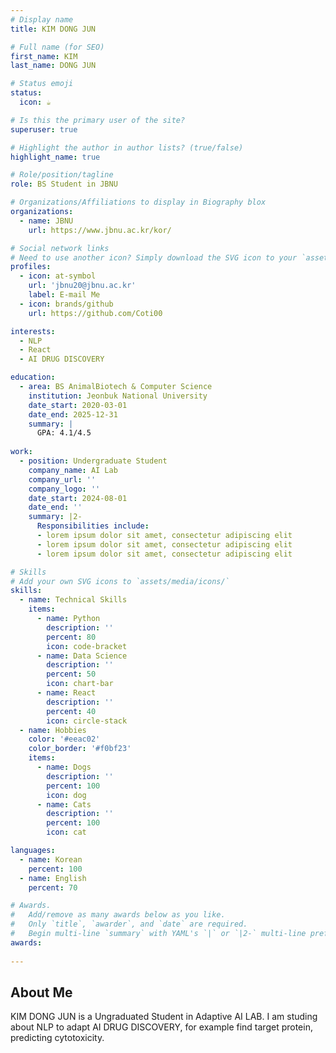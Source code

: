 ```yaml
---
# Display name
title: KIM DONG JUN

# Full name (for SEO)
first_name: KIM
last_name: DONG JUN

# Status emoji
status:
  icon: ☕️

# Is this the primary user of the site?
superuser: true

# Highlight the author in author lists? (true/false)
highlight_name: true

# Role/position/tagline
role: BS Student in JBNU

# Organizations/Affiliations to display in Biography blox
organizations:
  - name: JBNU
    url: https://www.jbnu.ac.kr/kor/

# Social network links
# Need to use another icon? Simply download the SVG icon to your `assets/media/icons/` folder.
profiles:
  - icon: at-symbol
    url: 'jbnu20@jbnu.ac.kr'
    label: E-mail Me
  - icon: brands/github
    url: https://github.com/Coti00

interests:
  - NLP
  - React
  - AI DRUG DISCOVERY

education:
  - area: BS AnimalBiotech & Computer Science
    institution: Jeonbuk National University
    date_start: 2020-03-01
    date_end: 2025-12-31
    summary: |
      GPA: 4.1/4.5
      
work:
  - position: Undergraduate Student
    company_name: AI Lab
    company_url: ''
    company_logo: ''
    date_start: 2024-08-01
    date_end: ''
    summary: |2-
      Responsibilities include:
      - lorem ipsum dolor sit amet, consectetur adipiscing elit
      - lorem ipsum dolor sit amet, consectetur adipiscing elit
      - lorem ipsum dolor sit amet, consectetur adipiscing elit

# Skills
# Add your own SVG icons to `assets/media/icons/`
skills:
  - name: Technical Skills
    items:
      - name: Python
        description: ''
        percent: 80
        icon: code-bracket
      - name: Data Science
        description: ''
        percent: 50
        icon: chart-bar
      - name: React
        description: ''
        percent: 40
        icon: circle-stack
  - name: Hobbies
    color: '#eeac02'
    color_border: '#f0bf23'
    items:
      - name: Dogs
        description: ''
        percent: 100
        icon: dog
      - name: Cats
        description: ''
        percent: 100
        icon: cat

languages:
  - name: Korean
    percent: 100
  - name: English
    percent: 70

# Awards.
#   Add/remove as many awards below as you like.
#   Only `title`, `awarder`, and `date` are required.
#   Begin multi-line `summary` with YAML's `|` or `|2-` multi-line prefix and indent 2 spaces below.
awards:
 
---
```


## About Me

KIM DONG JUN is a Ungraduated Student in Adaptive AI LAB. I am studing about NLP to adapt AI DRUG DISCOVERY, for example find target protein, predicting cytotoxicity. 
